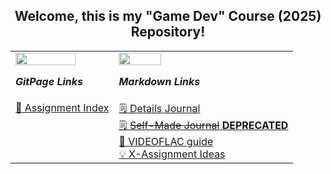 <h2 align="center">Welcome, this is my "Game Dev" Course (2025) Repository!</h2>

<table align="center">
  <tr>
    <td><div>
      <img width="80%" src="https://img.icons8.com/?size=64&id=3tC9EQumUAuq&format=png">
      <p><b><i>GitPage Links</i></b></p>
    </div></td>
    <td><div>
      <img width="50%" src="https://img.icons8.com/?size=50&id=21812&format=png">
      <p><b><i>Markdown Links</i></b></p>
    </div></td>
  </tr>
  <tr>
    <td valign="top">
      <a href="https://kymiira.github.io/game-dev-caleb-2025/public/index.html">📇 Assignment Index</a><br>
    </td>
    <td valign="top">
      <a href="http://github.com/Kymiira/game-dev-caleb-2025/blob/main/markdownfiles/add-to-readme-journal-2025-s1.md"<br>🗒️ Details Journal</a><br>
      <a href="https://github.com/Kymiira/game-dev-caleb-2025/blob/main/markdownfiles/journal.md">🗒️ <s>Self-Made Journal</s> <b>DEPRECATED</b></a><br>
      <a href="https://github.com/Kymiira/game-dev-caleb-2025/blob/main/markdownfiles/videoflac-guide.md">🎥 VIDEOFLAC guide</a><br>
      <a href="https://github.com/Kymiira/game-dev-caleb-2025/blob/main/markdownfiles/X-Assignment-Ideas.md">💡 X-Assignment Ideas</a><br>
  </tr>
</table>

